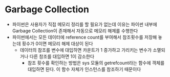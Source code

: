 # Garbage Collection 
- 파이썬은 사용자가 직접 메모리 정리를 할 필요가 없는데 이유는 파이썬 내부에 Garbage Collection이 존재해서 자동으로 메모리 해제를 수행한다 
- 파이썬에서는 모든 데이터에 reference count를 부여해서 참조횟수를 저장해 놓는데 횟수가 0이면 메모리 해제 대상이 된다 
  - 데이터의 참조를 변수에 대입하면 카운트가 1 증가하고 가리키는 변수가 소멸되거나 다른 참조를 대입하면 1이 감소한다 
    - 참조 횟수를 확인하는 방법은 sys 모듈의 getrefcount라는 함수에 객체를 대입하면 된다. 이 함수 자체가 인스턴스를 참조하기 때문이다 